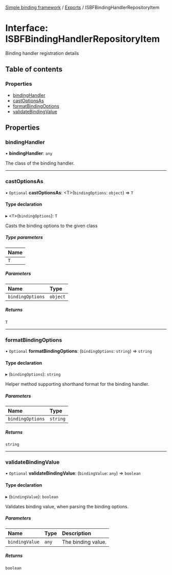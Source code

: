 [Simple binding framework](../README.md) / [Exports](../modules.md) / ISBFBindingHandlerRepositoryItem

# Interface: ISBFBindingHandlerRepositoryItem

Binding handler registration details

## Table of contents

### Properties

- [bindingHandler](ISBFBindingHandlerRepositoryItem.md#bindinghandler)
- [castOptionsAs](ISBFBindingHandlerRepositoryItem.md#castoptionsas)
- [formatBindingOptions](ISBFBindingHandlerRepositoryItem.md#formatbindingoptions)
- [validateBindingValue](ISBFBindingHandlerRepositoryItem.md#validatebindingvalue)

## Properties

### bindingHandler

• **bindingHandler**: `any`

The class of the binding handler.

___

### castOptionsAs

• `Optional` **castOptionsAs**: <T\>(`bindingOptions`: `object`) => `T`

#### Type declaration

▸ <`T`\>(`bindingOptions`): `T`

Casts the binding options to the given class

##### Type parameters

| Name |
| :------ |
| `T` |

##### Parameters

| Name | Type |
| :------ | :------ |
| `bindingOptions` | `object` |

##### Returns

`T`

___

### formatBindingOptions

• `Optional` **formatBindingOptions**: (`bindingOptions`: `string`) => `string`

#### Type declaration

▸ (`bindingOptions`): `string`

Helper method supporting shorthand format for the binding handler.

##### Parameters

| Name | Type |
| :------ | :------ |
| `bindingOptions` | `string` |

##### Returns

`string`

___

### validateBindingValue

• `Optional` **validateBindingValue**: (`bindingValue`: `any`) => `boolean`

#### Type declaration

▸ (`bindingValue`): `boolean`

Validates binding value, when parsing the binding options.

##### Parameters

| Name | Type | Description |
| :------ | :------ | :------ |
| `bindingValue` | `any` | The binding value. |

##### Returns

`boolean`
